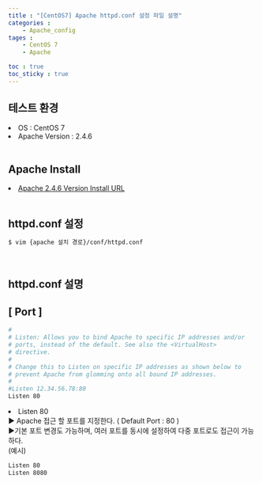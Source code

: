 ```yaml
---
title : "[CentOS7] Apache httpd.conf 설정 파일 설명"
categories :
    - Apache_config
tages :
    - CentOS 7
    - Apache

toc : true
toc_sticky : true
---
```


## 테스트 환경
<li>OS : CentOS 7</li>
<li>Apache Version : 2.4.6</li>
<br>

## Apache Install
<li> <a href="https://hyundo0630.github.io/install/CentOS-7-Apache-Install/"> Apache 2.4.6 Version Install URL </a></li>
<br>

## httpd.conf 설정
```bash
$ vim {apache 설치 경로}/conf/httpd.conf
```
<br>

## httpd.conf 설명

## [ Port ]

```bash
#
# Listen: Allows you to bind Apache to specific IP addresses and/or
# ports, instead of the default. See also the <VirtualHost>
# directive.
#
# Change this to Listen on specific IP addresses as shown below to 
# prevent Apache from glomming onto all bound IP addresses.
#
#Listen 12.34.56.78:80
Listen 80
```
<li> Listen 80</li>
▶ Apache 접근 할 포트를 지정한다. ( Default Port : 80 )<br>
▶기본 포트 변경도 가능하며, 여러 포트를 동시에 설정하여 다중 포트로도 접근이 가능하다.<br>
(예시)

```bash
Listen 80
Listen 8080
```